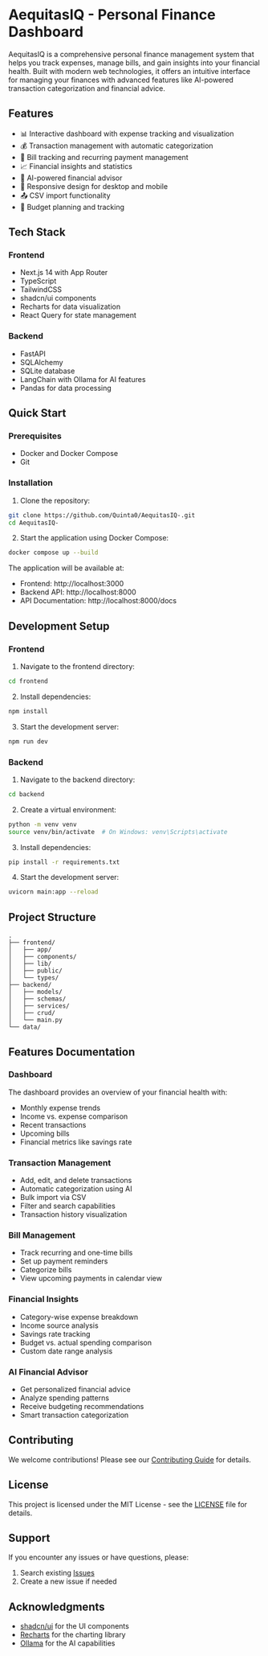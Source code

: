 # AequitasIQ - Personal Finance Dashboard

AequitasIQ is a comprehensive personal finance management system that helps you track expenses, manage bills, and gain insights into your financial health. Built with modern web technologies, it offers an intuitive interface for managing your finances with advanced features like AI-powered transaction categorization and financial advice.

## Features

- 📊 Interactive dashboard with expense tracking and visualization
- 💰 Transaction management with automatic categorization
- 📅 Bill tracking and recurring payment management
- 📈 Financial insights and statistics
- 🤖 AI-powered financial advisor
- 📱 Responsive design for desktop and mobile
- 📤 CSV import functionality
- 🎯 Budget planning and tracking

## Tech Stack

### Frontend
- Next.js 14 with App Router
- TypeScript
- TailwindCSS
- shadcn/ui components
- Recharts for data visualization
- React Query for state management

### Backend
- FastAPI
- SQLAlchemy
- SQLite database
- LangChain with Ollama for AI features
- Pandas for data processing

## Quick Start

### Prerequisites
- Docker and Docker Compose
- Git

### Installation

1. Clone the repository:
```bash
git clone https://github.com/Quinta0/AequitasIQ-.git
cd AequitasIQ-
```

2. Start the application using Docker Compose:
```bash
docker compose up --build
```

The application will be available at:
- Frontend: http://localhost:3000
- Backend API: http://localhost:8000
- API Documentation: http://localhost:8000/docs

## Development Setup

### Frontend

1. Navigate to the frontend directory:
```bash
cd frontend
```

2. Install dependencies:
```bash
npm install
```

3. Start the development server:
```bash
npm run dev
```

### Backend

1. Navigate to the backend directory:
```bash
cd backend
```

2. Create a virtual environment:
```bash
python -m venv venv
source venv/bin/activate  # On Windows: venv\Scripts\activate
```

3. Install dependencies:
```bash
pip install -r requirements.txt
```

4. Start the development server:
```bash
uvicorn main:app --reload
```

## Project Structure

```
.
├── frontend/
│   ├── app/
│   ├── components/
│   ├── lib/
│   ├── public/
│   └── types/
├── backend/
│   ├── models/
│   ├── schemas/
│   ├── services/
│   ├── crud/
│   └── main.py
└── data/
```

## Features Documentation

### Dashboard
The dashboard provides an overview of your financial health with:
- Monthly expense trends
- Income vs. expense comparison
- Recent transactions
- Upcoming bills
- Financial metrics like savings rate

### Transaction Management
- Add, edit, and delete transactions
- Automatic categorization using AI
- Bulk import via CSV
- Filter and search capabilities
- Transaction history visualization

### Bill Management
- Track recurring and one-time bills
- Set up payment reminders
- Categorize bills
- View upcoming payments in calendar view

### Financial Insights
- Category-wise expense breakdown
- Income source analysis
- Savings rate tracking
- Budget vs. actual spending comparison
- Custom date range analysis

### AI Financial Advisor
- Get personalized financial advice
- Analyze spending patterns
- Receive budgeting recommendations
- Smart transaction categorization

## Contributing

We welcome contributions! Please see our [Contributing Guide](CONTRIBUTING.md) for details.

## License

This project is licensed under the MIT License - see the [LICENSE](LICENSE) file for details.

## Support

If you encounter any issues or have questions, please:
1. Search existing [Issues](https://github.com/Quinta0/AequitasIQ-/issues)
2. Create a new issue if needed

## Acknowledgments

- [shadcn/ui](https://ui.shadcn.com/) for the UI components
- [Recharts](https://recharts.org/) for the charting library
- [Ollama](https://ollama.ai/) for the AI capabilities